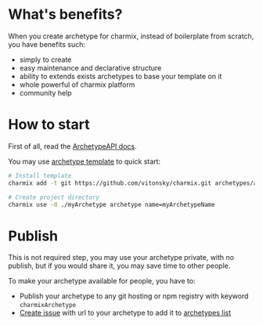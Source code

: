 # What's benefits?

When you create archetype for charmix, instead of boilerplate from scratch, you have benefits such:

- simply to create
- easy maintenance and declarative structure
- ability to extends exists archetypes to base your template on it
- whole powerful of charmix platform
- community help

# How to start

First of all, read the [ArchetypeAPI docs](./docs/ArchetypeAPI.md).

You may use [archetype template](../archetypes/archetype/) to quick start:

```sh
# Install template
charmix add -t git https://github.com/vitonsky/charmix.git archetypes/archetype

# Create project directory
charmix use -d ./myArchetype archetype name=myArchetypeName
```

# Publish

This is not required step, you may use your archetype private, with no publish, but if you would share it, you may save time to other people.

To make your archetype available for people, you have to:

- Publish your archetype to any git hosting or npm registry with keyword `charmixArchetype`
- [Create issue](https://github.com/vitonsky/charmix/issues/new) with url to your archetype to add it to [archetypes list](./Archetypes.md)
